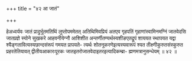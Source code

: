 +++
title = "४२ आ जातं"

+++

हेअध्वर्यवः जातं प्रादुर्भूतमतिथिं लुप्तोपममेतत् अतिथिमिवप्रियं अतएव गृहपतिं गृहाणांस्वामिनमग्निं जातवेदसि जातप्रज्ञे स्योने सुखकरे आहवनीयेग्नौ आशिशीत अन्तर्णीतण्यर्थस्यशीङएतद्रूपं शाययत स्थापयत यद्वा श्यैङ्गतावित्यस्यछान्दसंरूपं गमयत प्रापयते- त्यर्थः शोतनूकरणेइत्यस्यवारूपं श्यत तीक्ष्णीकुरुतसंस्कुरुत प्रहरतेतियावत् द्वीतीयआकारःपूरकः जातइतरोजातवेदाइतरइत्यादिकम्ब्रा- ह्मणमत्रानुसन्धेयम् ॥ ४२ ॥